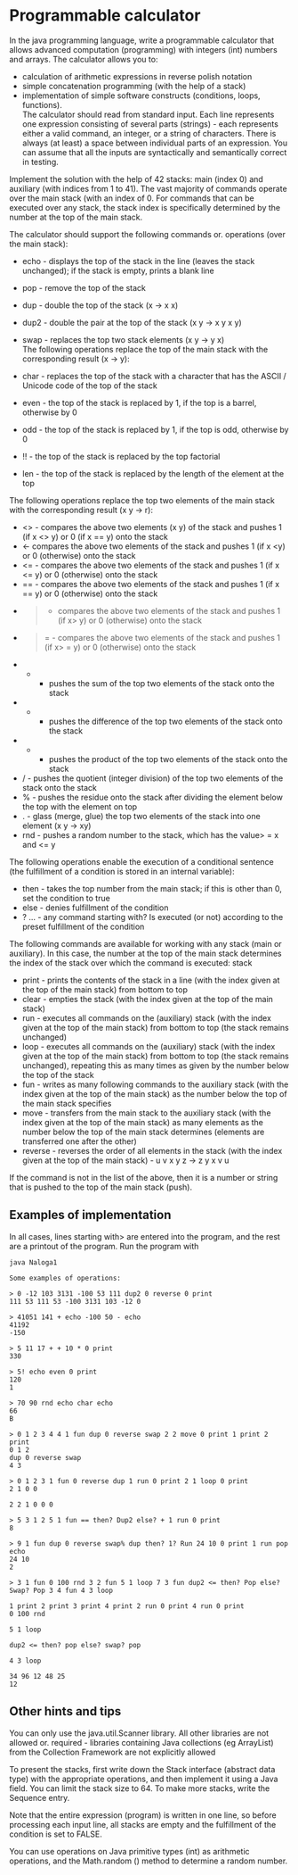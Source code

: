 # Programmable calculator
In the java programming language, write a programmable calculator that allows advanced computation (programming) with integers (int) numbers and arrays. The calculator allows you to:

- calculation of arithmetic expressions in reverse polish notation
- simple concatenation programming (with the help of a stack)
- implementation of simple software constructs (conditions, loops, functions).  
The calculator should read from standard input. Each line represents one expression consisting of several parts (strings) - each represents either a valid command, an integer, or a string of characters. There is always (at least) a space between individual parts of an expression. You can assume that all the inputs are syntactically and semantically correct in testing.
  
Implement the solution with the help of 42 stacks: main (index 0) and auxiliary (with indices from 1 to 41). The vast majority of commands operate over the main stack (with an index of 0. For commands that can be executed over any stack, the stack index is specifically determined by the number at the top of the main stack.
  
The calculator should support the following commands or. operations (over the main stack):
   
- echo - displays the top of the stack in the line (leaves the stack unchanged); if the stack is empty, prints a blank line
- pop - remove the top of the stack
- dup - double the top of the stack (x -> x x)
- dup2 - double the pair at the top of the stack (x y -> x y x y)
- swap - replaces the top two stack elements (x y -> y x)  
The following operations replace the top of the main stack with the corresponding result (x -> y):
  
- char - replaces the top of the stack with a character that has the ASCII / Unicode code of the top of the stack
- even - the top of the stack is replaced by 1, if the top is a barrel, otherwise by 0
- odd - the top of the stack is replaced by 1, if the top is odd, otherwise by 0
- !! - the top of the stack is replaced by the top factorial
- len - the top of the stack is replaced by the length of the element at the top
  
The following operations replace the top two elements of the main stack with the corresponding result (x y -> r):
  
- <> - compares the above two elements (x y) of the stack and pushes 1 (if x <> y) or 0 (if x == y) onto the stack
- <- compares the above two elements of the stack and pushes 1 (if x <y) or 0 (otherwise) onto the stack
- <= - compares the above two elements of the stack and pushes 1 (if x <= y) or 0 (otherwise) onto the stack
- == - compares the above two elements of the stack and pushes 1 (if x == y) or 0 (otherwise) onto the stack
- > - compares the above two elements of the stack and pushes 1 (if x> y) or 0 (otherwise) onto the stack
- > = - compares the above two elements of the stack and pushes 1 (if x> = y) or 0 (otherwise) onto the stack
- + - pushes the sum of the top two elements of the stack onto the stack
- - - pushes the difference of the top two elements of the stack onto the stack
- * - pushes the product of the top two elements of the stack onto the stack
- / - pushes the quotient (integer division) of the top two elements of the stack onto the stack
- % - pushes the residue onto the stack after dividing the element below the top with the element on top
- . - glass (merge, glue) the top two elements of the stack into one element (x y -> xy)
- rnd - pushes a random number to the stack, which has the value> = x and <= y
  
The following operations enable the execution of a conditional sentence (the fulfillment of a condition is stored in an internal variable):
  
- then - takes the top number from the main stack; if this is other than 0, set the condition to true
- else - denies fulfillment of the condition
- ? ... - any command starting with? Is executed (or not) according to the preset fulfillment of the condition
  
The following commands are available for working with any stack (main or auxiliary). In this case, the number at the top of the main stack determines the index of the stack over which the command is executed:
stack
- print - prints the contents of the stack in a line (with the index given at the top of the main stack) from bottom to top
- clear - empties the stack (with the index given at the top of the main stack)
- run - executes all commands on the (auxiliary) stack (with the index given at the top of the main stack) from bottom to top (the stack remains unchanged)
- loop - executes all commands on the (auxiliary) stack (with the index given at the top of the main stack) from bottom to top (the stack remains unchanged), repeating this as many times as given by the number below the top of the stack
- fun - writes as many following commands to the auxiliary stack (with the index given at the top of the main stack) as the number below the top of the main stack specifies
- move - transfers from the main stack to the auxiliary stack (with the index given at the top of the main stack) as many elements as the number below the top of the main stack determines (elements are transferred one after the other)
- reverse - reverses the order of all elements in the stack (with the index given at the top of the main stack) - u v x y z -> z y x v u
  
If the command is not in the list of the above, then it is a number or string that is pushed to the top of the main stack (push).
  
## Examples of implementation
In all cases, lines starting with> are entered into the program, and the rest are a printout of the program. Run the program with
```
java Naloga1

Some examples of operations:

> 0 -12 103 3131 -100 53 111 dup2 0 reverse 0 print
111 53 111 53 -100 3131 103 -12 0

> 41051 141 + echo -100 50 - echo
41192
-150

> 5 11 17 + + 10 * 0 print
330

> 5! echo even 0 print
120
1

> 70 90 rnd echo char echo
66
B

> 0 1 2 3 4 4 1 fun dup 0 reverse swap 2 2 move 0 print 1 print 2 print
0 1 2
dup 0 reverse swap
4 3

> 0 1 2 3 1 fun 0 reverse dup 1 run 0 print 2 1 loop 0 print
2 1 0 0

2 2 1 0 0 0

> 5 3 1 2 5 1 fun == then? Dup2 else? + 1 run 0 print
8

> 9 1 fun dup 0 reverse swap% dup then? 1? Run 24 10 0 print 1 run pop echo
24 10
2

> 3 1 fun 0 100 rnd 3 2 fun 5 1 loop 7 3 fun dup2 <= then? Pop else? Swap? Pop 3 4 fun 4 3 loop

1 print 2 print 3 print 4 print 2 run 0 print 4 run 0 print
0 100 rnd

5 1 loop

dup2 <= then? pop else? swap? pop

4 3 loop

34 96 12 48 25
12
```
## Other hints and tips

You can only use the java.util.Scanner library. All other libraries are not allowed or. required - libraries containing Java collections (eg ArrayList) from the Collection Framework are not explicitly allowed

To present the stacks, first write down the Stack interface (abstract data type) with the appropriate operations, and then implement it using a Java field. You can limit the stack size to 64. To make more stacks, write the Sequence entry.

Note that the entire expression (program) is written in one line, so before processing each input line, all stacks are empty and the fulfillment of the condition is set to FALSE.

You can use operations on Java primitive types (int) as arithmetic operations, and the Math.random () method to determine a random number.
